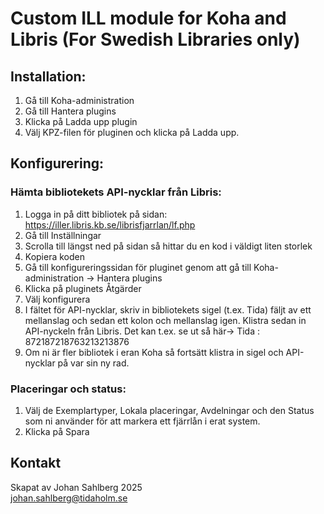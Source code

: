 # Custom ILL module for Koha and Libris (For Swedish Libraries only)

## Installation:

1. Gå till Koha-administration
2. Gå till Hantera plugins
3. Klicka på Ladda upp plugin
4. Välj KPZ-filen för pluginen och klicka på Ladda upp.

## Konfigurering:

### Hämta bibliotekets API-nycklar från Libris:

1. Logga in på ditt bibliotek på sidan: https://iller.libris.kb.se/librisfjarrlan/lf.php
2. Gå till Inställningar
3. Scrolla till längst ned på sidan så hittar du en kod i väldigt liten storlek
4. Kopiera koden
5. Gå till konfigureringssidan för pluginet genom att gå till Koha-administration -> Hantera plugins
6. Klicka på pluginets Åtgärder
7. Välj konfigurera
8. I fältet för API-nycklar, skriv in bibliotekets sigel (t.ex. Tida) fäljt av ett mellanslag och sedan ett kolon och mellanslag igen. Klistra sedan in API-nyckeln från Libris. Det kan t.ex. se ut så här-> Tida : 872187218763213213876
9. Om ni är fler bibliotek i eran Koha så fortsätt klistra in sigel och API-nycklar på var sin ny rad.


### Placeringar och status:

1.  Välj de Exemplartyper, Lokala placeringar, Avdelningar och den Status som ni använder för att markera ett fjärrlån i erat system.
2.  Klicka på Spara



## Kontakt

Skapat av Johan Sahlberg 2025  
johan.sahlberg@tidaholm.se

